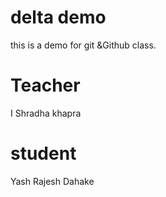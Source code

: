 # delta demo
this is a demo for git &amp;Github class.

# Teacher
I Shradha khapra
# student 
Yash Rajesh Dahake
